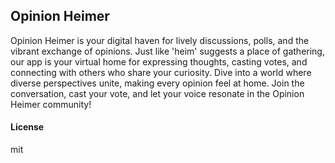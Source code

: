 ## Opinion Heimer

Opinion Heimer is your digital haven for lively discussions, polls, and the vibrant exchange of opinions. Just like \'heim\' suggests a place of gathering, our app is your virtual home for expressing thoughts, casting votes, and connecting with others who share your curiosity. Dive into a world where diverse perspectives unite, making every opinion feel at home. Join the conversation, cast your vote, and let your voice resonate in the Opinion Heimer community!

#### License

mit